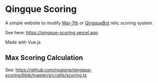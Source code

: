 # Qingque Scoring

A simple website to modify [Mar-7th](https://github.com/mar-7th/StarRailScore) or [QingqueBot](https://github.com/naoTimesdev/qingque-gamba) relic scoring system.

See here: https://qingque-scoring.vercel.app

Made with Vue.js

## Max Scoring Calculation

See: https://github.com/noaione/qingque-scoring/blob/master/src/utils/scoring.ts
